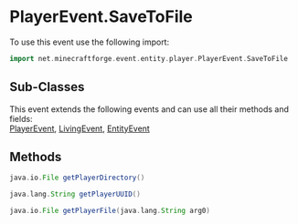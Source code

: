 # PlayerEvent.SaveToFile

To use this event use the following import:
```groovy
import net.minecraftforge.event.entity.player.PlayerEvent.SaveToFile
```

## Sub-Classes
This event extends the following events and can use all their methods and fields: <br>
[PlayerEvent](../player_event/player_event.md), [LivingEvent](../living_event/living_event.md), [EntityEvent](../entity_event/entity_event.md)

## Methods
```groovy
java.io.File getPlayerDirectory()
```

```groovy
java.lang.String getPlayerUUID()
```

```groovy
java.io.File getPlayerFile(java.lang.String arg0)
```
